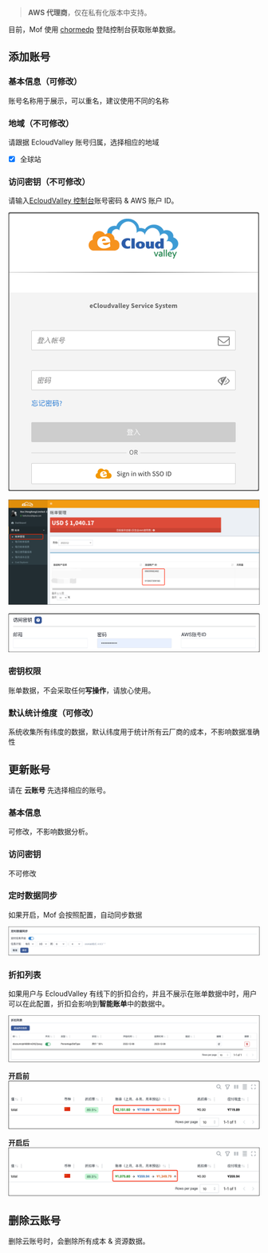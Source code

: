 > **AWS 代理商**，仅在私有化版本中支持。

目前，Mof 使用 [chormedp](https://github.com/chromedp/chromedp) 登陆控制台获取账单数据。

## 添加账号

### 基本信息（可修改）
账号名称用于展示，可以重名，建议使用不同的名称

### 地域（不可修改）
请跟据 EcloudValley 账号归属，选择相应的地域

- [x] 全球站

### 访问密钥（不可修改）
请输入[EcloudValley 控制台](https://service.ecloudvalley.com/bill_login.php)账号密码 & AWS 账户 ID。

![img.png](img/ev-login.png)

![img.png](img/ev-aws-account.zh.png)

![img.png](img/ev-cred.zh.png)

### 密钥权限
账单数据，不会采取任何**写操作**，请放心使用。

### 默认统计维度（可修改）
系统收集所有纬度的数据，默认纬度用于统计所有云厂商的成本，不影响数据准确性

## 更新账号
请在 **云账号** 先选择相应的账号。

### 基本信息
可修改，不影响数据分析。

### 访问密钥
不可修改

### 定时数据同步
如果开启，Mof 会按照配置，自动同步数据

![img.png](img/cron.zh.png)

### 折扣列表
如果用户与 EcloudValley 有线下的折扣合约，并且不展示在账单数据中时，用户可以在此配置，折扣会影响到**智能账单**中的数据中。

![img.png](img/discount.zh.png)

**开启前**
![img.png](img/discount-before.zh.png)

**开启后**
![img.png](img/discount-after.zh.png)


## 删除云账号
删除云账号时，会删除所有成本 & 资源数据。